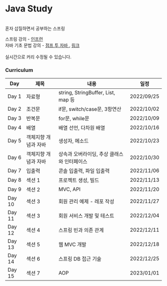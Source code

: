 # Java Study
<br/> 
혼자 삽질하면서 공부하는 스프링

스프링 강의 - [ 인프런 ]( https://www.inflearn.com/course/%EC%8A%A4%ED%94%84%EB%A7%81-%EC%9E%85%EB%AC%B8-%EC%8A%A4%ED%94%84%EB%A7%81%EB%B6%80%ED%8A%B8#curriculum )<br />
자바 기초 문법 강의 - [ 점프 투 자바 ](https://wikidocs.net/book/31) , [ 링크 ](https://dinfree.com/lecture/language/112_java_1.html)
<br/> <br/> 
실시간으로 커리 수정될 수 있습니다.
<br/> 
### Curriculum

|Day|제목|내용|일정|
|------|---|---|---|
|Day 1|자료형|string, StringBuffer, List, map 등|2022/09/25|
|Day 2|조건문|if문, switch/case문, 3항연산|2022/10/02|
|Day 3|반복문|for문, while문|2022/10/09|
|Day 4|배열|배열 선언, 다차원 배열|2022/10/16|
|Day 5|객체지향 개념과 자바|생성자, 메소드|2022/10/23|
|Day 6|객체지향 개념과 자바|상속과 오버라이딩, 추상 클래스와 인터페이스 |2022/10/30|
|Day 7|입출력|콘솔 입출력, 파일 입출력|2022/11/06|
|Day 8|섹션 1|프로젝트 생성, 빌드|2022/11/13|
|Day 9|섹션 2|MVC, API|2022/11/20|
|Day 10|섹션 3|회원 관리 예제 - 레포 작성|2022/11/27|
|Day 11|섹션 3|회원 서비스 개발 및 테스트|2022/12/04|
|Day 12|섹션 4|스프링 빈과 의존 관계|2022/12/11|
|Day 13|섹션 5|웹 MVC 개발|2022/12/18|
|Day 14|섹션 6|스프링 DB 접근 기술|2022/12/25|
|Day 15|섹션 7|AOP|2023/01/01|

